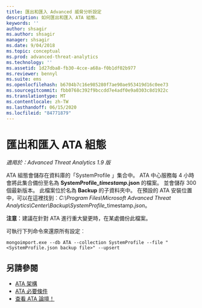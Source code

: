 ```yaml
---
title: 匯出和匯入 Advanced 威脅分析設定
description: 如何匯出和匯入 ATA 組態。
keywords: ''
author: shsagir
ms.author: shsagir
manager: shsagir
ms.date: 9/04/2018
ms.topic: conceptual
ms.prod: advanced-threat-analytics
ms.technology: ''
ms.assetid: 1d27dba8-fb30-4cce-a68a-f0b1df02b977
ms.reviewer: bennyl
ms.suite: ems
ms.openlocfilehash: b6704b7c16e985280f7ae90ae953419d16c0ee73
ms.sourcegitcommit: fbb0768c392f9bccdd7e4adf0e9a0303c8d1922c
ms.translationtype: MT
ms.contentlocale: zh-TW
ms.lasthandoff: 06/15/2020
ms.locfileid: "84771879"
---
```

# <a name="export-and-import-the-ata-configuration"></a>匯出和匯入 ATA 組態

*適用於：Advanced Threat Analytics 1.9 版*

ATA 組態會儲存在資料庫的「SystemProfile 」集合中。
ATA 中心服務每 4 小時會將此集合備份至名為 **SystemProfile_*timestamp*.json** 的檔案。 並會儲存 300 個最新版本。
此檔案位於名為 **Backup** 的子資料夾中。 在預設的 ATA 安裝位置中，可以在這裡找到︰<em>C:\Program Files\Microsoft Advanced Threat Analytics\Center\Backup\SystemProfile_</em>timestamp<em>.json</em>。 

**注意**：建議在針對 ATA 進行重大變更時，在某處備份此檔案。

可執行下列命令來還原所有設定︰

`mongoimport.exe --db ATA --collection SystemProfile --file "<SystemProfile.json backup file>" --upsert`

## <a name="see-also"></a>另請參閱
- [ATA 架構](ata-architecture.md)
- [ATA 必要條件](ata-prerequisites.md)
- [查看 ATA 論壇！](https://social.technet.microsoft.com/Forums/security/home?forum=mata)

